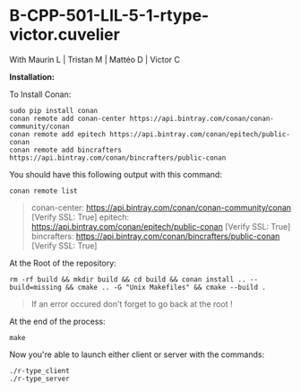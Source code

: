 # B-CPP-501-LIL-5-1-rtype-victor.cuvelier
With Maurin L | Tristan M | Mattéo D | Victor C

**Installation:**

To Install Conan:
```
sudo pip install conan
conan remote add conan-center https://api.bintray.com/conan/conan-community/conan
conan remote add epitech https://api.bintray.com/conan/epitech/public-conan
conan remote add bincrafters https://api.bintray.com/conan/bincrafters/public-conan
```

You should have this following output with this command:
```
conan remote list
```
>conan-center: https://api.bintray.com/conan/conan-community/conan [Verify SSL: True]
>epitech: https://api.bintray.com/conan/epitech/public-conan [Verify SSL: True]
>bincrafters: https://api.bintray.com/conan/bincrafters/public-conan [Verify SSL: True]

At the Root of the repository:
```
rm -rf build && mkdir build && cd build && conan install .. --build=missing && cmake .. -G "Unix Makefiles" && cmake --build .
```

>If an error occured don't forget to go back at the root !

At the end of the process:
```
make
```

Now you're able to launch either client or server with the commands:
```
./r-type_client
./r-type_server
```